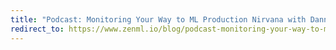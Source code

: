 ```yaml
---
title: "Podcast: Monitoring Your Way to ML Production Nirvana with Danny Leybzon"
redirect_to: https://www.zenml.io/blog/podcast-monitoring-your-way-to-ml-production-nirvana-with-danny-leybzon
---
```

